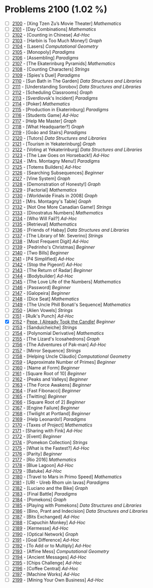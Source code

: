 # Problems 2100 (1.02 %)


- [ ] [2100](https://www.beecrowd.com.br/judge/pt/problems/view/2100) - [Xing Tzen Zu’s Movie Theater] *Mathematics*
- [ ] [2101](https://www.beecrowd.com.br/judge/pt/problems/view/2101) - [Day Combinations] *Mathematics*
- [ ] [2102](https://www.beecrowd.com.br/judge/pt/problems/view/2102) - [Counting in Chinese] *Ad-Hoc*
- [ ] [2103](https://www.beecrowd.com.br/judge/pt/problems/view/2103) - [Harbin is Too Much Money!] *Graph*
- [ ] [2104](https://www.beecrowd.com.br/judge/pt/problems/view/2104) - [Lasers] *Computational Geometry*
- [ ] [2105](https://www.beecrowd.com.br/judge/pt/problems/view/2105) - [Monopoly] *Paradigms*
- [ ] [2106](https://www.beecrowd.com.br/judge/pt/problems/view/2106) - [Assembling] *Paradigms*
- [ ] [2107](https://www.beecrowd.com.br/judge/pt/problems/view/2107) - [The Ekaterinburg Pyramids] *Mathematics*
- [ ] [2108](https://www.beecrowd.com.br/judge/pt/problems/view/2108) - [Counting Characters] *Strings*
- [ ] [2109](https://www.beecrowd.com.br/judge/pt/problems/view/2109) - [Spies's Duel] *Paradigms*
- [ ] [2110](https://www.beecrowd.com.br/judge/pt/problems/view/2110) - [Sun Bath in The Garden] *Data Structures and Libraries*
- [ ] [2111](https://www.beecrowd.com.br/judge/pt/problems/view/2111) - [Understanding Sorobov] *Data Structures and Libraries*
- [ ] [2112](https://www.beecrowd.com.br/judge/pt/problems/view/2112) - [Scheduling Classrooms] *Graph*
- [ ] [2113](https://www.beecrowd.com.br/judge/pt/problems/view/2113) - [Sverdlovsk's Incident] *Paradigms*
- [ ] [2114](https://www.beecrowd.com.br/judge/pt/problems/view/2114) - [Poker] *Mathematics*
- [ ] [2115](https://www.beecrowd.com.br/judge/pt/problems/view/2115) - [Production in Ekaterinburg] *Paradigms*
- [ ] [2116](https://www.beecrowd.com.br/judge/pt/problems/view/2116) - [Students Game] *Ad-Hoc*
- [ ] [2117](https://www.beecrowd.com.br/judge/pt/problems/view/2117) - [Help Me Master] *Graph*
- [ ] [2118](https://www.beecrowd.com.br/judge/pt/problems/view/2118) - [What Headquarter?] *Graph*
- [ ] [2119](https://www.beecrowd.com.br/judge/pt/problems/view/2119) - [Goão and Stairs] *Paradigms*
- [ ] [2120](https://www.beecrowd.com.br/judge/pt/problems/view/2120) - [Tutors] *Data Structures and Libraries*
- [ ] [2121](https://www.beecrowd.com.br/judge/pt/problems/view/2121) - [Tourism in Yekaterinburg] *Graph*
- [ ] [2122](https://www.beecrowd.com.br/judge/pt/problems/view/2122) - [Voting at Yekaterinburg] *Data Structures and Libraries*
- [ ] [2123](https://www.beecrowd.com.br/judge/pt/problems/view/2123) - [The Law Goes on Horseback!] *Ad-Hoc*
- [ ] [2124](https://www.beecrowd.com.br/judge/pt/problems/view/2124) - [Mrs. Montagny Menu!] *Paradigms*
- [ ] [2125](https://www.beecrowd.com.br/judge/pt/problems/view/2125) - [Totems Builders] *Ad-Hoc*
- [ ] [2126](https://www.beecrowd.com.br/judge/pt/problems/view/2126) - [Searching Subsequences] *Beginner*
- [ ] [2127](https://www.beecrowd.com.br/judge/pt/problems/view/2127) - [Vine System] *Graph*
- [ ] [2128](https://www.beecrowd.com.br/judge/pt/problems/view/2128) - [Demonstration of Honesty!] *Graph*
- [ ] [2129](https://www.beecrowd.com.br/judge/pt/problems/view/2129) - [Factorial] *Mathematics*
- [ ] [2130](https://www.beecrowd.com.br/judge/pt/problems/view/2130) - [Worldwide Finals in 2008] *Graph*
- [ ] [2131](https://www.beecrowd.com.br/judge/pt/problems/view/2131) - [Mrs. Montagny's Table] *Graph*
- [ ] [2132](https://www.beecrowd.com.br/judge/pt/problems/view/2132) - [Not One More Canadian Game!] *Strings*
- [ ] [2133](https://www.beecrowd.com.br/judge/pt/problems/view/2133) - [Dinostratus Numbers] *Mathematics*
- [ ] [2134](https://www.beecrowd.com.br/judge/pt/problems/view/2134) - [Who Will Fail?] *Ad-Hoc*
- [ ] [2135](https://www.beecrowd.com.br/judge/pt/problems/view/2135) - [Retrieval] *Mathematics*
- [ ] [2136](https://www.beecrowd.com.br/judge/pt/problems/view/2136) - [Friends of Habay] *Data Structures and Libraries*
- [ ] [2137](https://www.beecrowd.com.br/judge/pt/problems/view/2137) - [The Library of Mr. Severino] *Strings*
- [ ] [2138](https://www.beecrowd.com.br/judge/pt/problems/view/2138) - [Most Frequent Digit] *Ad-Hoc*
- [ ] [2139](https://www.beecrowd.com.br/judge/pt/problems/view/2139) - [Pedrinho's Christmas] *Beginner*
- [ ] [2140](https://www.beecrowd.com.br/judge/pt/problems/view/2140) - [Two Bills] *Beginner*
- [ ] [2141](https://www.beecrowd.com.br/judge/pt/problems/view/2141) - [P4 Simplified] *Ad-Hoc*
- [ ] [2142](https://www.beecrowd.com.br/judge/pt/problems/view/2142) - [Stop the Pigeon!] *Ad-Hoc*
- [ ] [2143](https://www.beecrowd.com.br/judge/pt/problems/view/2143) - [The Return of Radar] *Beginner*
- [ ] [2144](https://www.beecrowd.com.br/judge/pt/problems/view/2144) - [Bodybuilder] *Ad-Hoc*
- [ ] [2145](https://www.beecrowd.com.br/judge/pt/problems/view/2145) - [The Love Life of the Numbers] *Mathematics*
- [ ] [2146](https://www.beecrowd.com.br/judge/pt/problems/view/2146) - [Password] *Beginner*
- [ ] [2147](https://www.beecrowd.com.br/judge/pt/problems/view/2147) - [Galopeira] *Beginner*
- [ ] [2148](https://www.beecrowd.com.br/judge/pt/problems/view/2148) - [Dice Seat] *Mathematics*
- [ ] [2149](https://www.beecrowd.com.br/judge/pt/problems/view/2149) - [The Uncle Phill Bonati's Sequence] *Mathematics*
- [ ] [2150](https://www.beecrowd.com.br/judge/pt/problems/view/2150) - [Alien Vowels] *Strings*
- [ ] [2151](https://www.beecrowd.com.br/judge/pt/problems/view/2151) - [Rulk's Punch] *Ad-Hoc*
- [x] [2152](https://www.beecrowd.com.br/judge/pt/problems/view/2152) - [Pepe, I Already Took the Candle!](https://github.com/Luc4sguilherme/beecrowd/blob/master/problems/[2100-2199]/2152/code.js) *Beginner*
- [ ] [2153](https://www.beecrowd.com.br/judge/pt/problems/view/2153) - [Sanduicheiche] *Strings*
- [ ] [2154](https://www.beecrowd.com.br/judge/pt/problems/view/2154) - [Polynomial Derivative] *Mathematics*
- [ ] [2155](https://www.beecrowd.com.br/judge/pt/problems/view/2155) - [The Lizard's Icosahedrons] *Graph*
- [ ] [2156](https://www.beecrowd.com.br/judge/pt/problems/view/2156) - [The Adventures of Pak-man] *Ad-Hoc*
- [ ] [2157](https://www.beecrowd.com.br/judge/pt/problems/view/2157) - [Mirror Sequence] *Strings*
- [ ] [2158](https://www.beecrowd.com.br/judge/pt/problems/view/2158) - [Helping Uncle Cláudio] *Computational Geometry*
- [ ] [2159](https://www.beecrowd.com.br/judge/pt/problems/view/2159) - [Approximate Number of Primes] *Beginner*
- [ ] [2160](https://www.beecrowd.com.br/judge/pt/problems/view/2160) - [Name at Form] *Beginner*
- [ ] [2161](https://www.beecrowd.com.br/judge/pt/problems/view/2161) - [Square Root of 10] *Beginner*
- [ ] [2162](https://www.beecrowd.com.br/judge/pt/problems/view/2162) - [Peaks and Valleys] *Beginner*
- [ ] [2163](https://www.beecrowd.com.br/judge/pt/problems/view/2163) - [The Force Awakens] *Beginner*
- [ ] [2164](https://www.beecrowd.com.br/judge/pt/problems/view/2164) - [Fast Fibonacci] *Beginner*
- [ ] [2165](https://www.beecrowd.com.br/judge/pt/problems/view/2165) - [Twitting] *Beginner*
- [ ] [2166](https://www.beecrowd.com.br/judge/pt/problems/view/2166) - [Square Root of 2] *Beginner*
- [ ] [2167](https://www.beecrowd.com.br/judge/pt/problems/view/2167) - [Engine Failure] *Beginner*
- [ ] [2168](https://www.beecrowd.com.br/judge/pt/problems/view/2168) - [Twilight at Portland] *Beginner*
- [ ] [2169](https://www.beecrowd.com.br/judge/pt/problems/view/2169) - [Help Leonardo!] *Paradigms*
- [ ] [2170](https://www.beecrowd.com.br/judge/pt/problems/view/2170) - [Taxes of Project] *Mathematics*
- [ ] [2171](https://www.beecrowd.com.br/judge/pt/problems/view/2171) - [Sharing with Fink] *Ad-Hoc*
- [ ] [2172](https://www.beecrowd.com.br/judge/pt/problems/view/2172) - [Event] *Beginner*
- [ ] [2174](https://www.beecrowd.com.br/judge/pt/problems/view/2174) - [Pomekon Collection] *Strings*
- [ ] [2175](https://www.beecrowd.com.br/judge/pt/problems/view/2175) - [What is the Fastest?] *Ad-Hoc*
- [ ] [2176](https://www.beecrowd.com.br/judge/pt/problems/view/2176) - [Parity] *Beginner*
- [ ] [2177](https://www.beecrowd.com.br/judge/pt/problems/view/2177) - [Rio 2016] *Mathematics*
- [ ] [2178](https://www.beecrowd.com.br/judge/pt/problems/view/2178) - [Blue Lagoon] *Ad-Hoc*
- [ ] [2179](https://www.beecrowd.com.br/judge/pt/problems/view/2179) - [Batuke] *Ad-Hoc*
- [ ] [2180](https://www.beecrowd.com.br/judge/pt/problems/view/2180) - [Travel to Mars in Primo Speed] *Mathematics*
- [ ] [2181](https://www.beecrowd.com.br/judge/pt/problems/view/2181) - [URI - Uireb Rhom uin Iavas] *Paradigms*
- [ ] [2182](https://www.beecrowd.com.br/judge/pt/problems/view/2182) - [Luciano and the Bike] *Graph*
- [ ] [2183](https://www.beecrowd.com.br/judge/pt/problems/view/2183) - [Final Battle] *Paradigms*
- [ ] [2184](https://www.beecrowd.com.br/judge/pt/problems/view/2184) - [Pomekons] *Graph*
- [ ] [2185](https://www.beecrowd.com.br/judge/pt/problems/view/2185) - [Playing with Pomekons] *Data Structures and Libraries*
- [ ] [2186](https://www.beecrowd.com.br/judge/pt/problems/view/2186) - [Bino, Prant and Indecision] *Data Structures and Libraries*
- [ ] [2187](https://www.beecrowd.com.br/judge/pt/problems/view/2187) - [Bits Exchanged] *Ad-Hoc*
- [ ] [2188](https://www.beecrowd.com.br/judge/pt/problems/view/2188) - [Capuchin Monkey] *Ad-Hoc*
- [ ] [2189](https://www.beecrowd.com.br/judge/pt/problems/view/2189) - [Kermesse] *Ad-Hoc*
- [ ] [2190](https://www.beecrowd.com.br/judge/pt/problems/view/2190) - [Optical Network] *Graph*
- [ ] [2191](https://www.beecrowd.com.br/judge/pt/problems/view/2191) - [Goal Difference] *Ad-Hoc*
- [ ] [2192](https://www.beecrowd.com.br/judge/pt/problems/view/2192) - [To Add or to Multiply] *Ad-Hoc*
- [ ] [2193](https://www.beecrowd.com.br/judge/pt/problems/view/2193) - [Affine Mess] *Computational Geometry*
- [ ] [2194](https://www.beecrowd.com.br/judge/pt/problems/view/2194) - [Ancient Messages] *Ad-Hoc*
- [ ] [2195](https://www.beecrowd.com.br/judge/pt/problems/view/2195) - [Chips Challenge] *Ad-Hoc*
- [ ] [2196](https://www.beecrowd.com.br/judge/pt/problems/view/2196) - [Coffee Central] *Ad-Hoc*
- [ ] [2197](https://www.beecrowd.com.br/judge/pt/problems/view/2197) - [Machine Works] *Ad-Hoc*
- [ ] [2199](https://www.beecrowd.com.br/judge/pt/problems/view/2199) - [Mining Your Own Business] *Ad-Hoc*